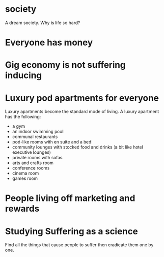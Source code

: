 # society

A dream society. Why is life so hard?

# Everyone has money

# Gig economy is not suffering inducing

# Luxury pod apartments for everyone

Luxury apartments become the standard mode of living. A luxury apartment has the following:
* a gym
* an indoor swimming pool
* communal restaurants
* pod-like rooms with en suite and a bed
* community lounges with stocked food and drinks (a bit like hotel executive lounges)
* private rooms with sofas
* arts and crafts room
* conference rooms
* cinema room
* games room

# People living off marketing and rewards

# Studying Suffering as a science

Find all the things that cause people to suffer then eradicate them one by one.
